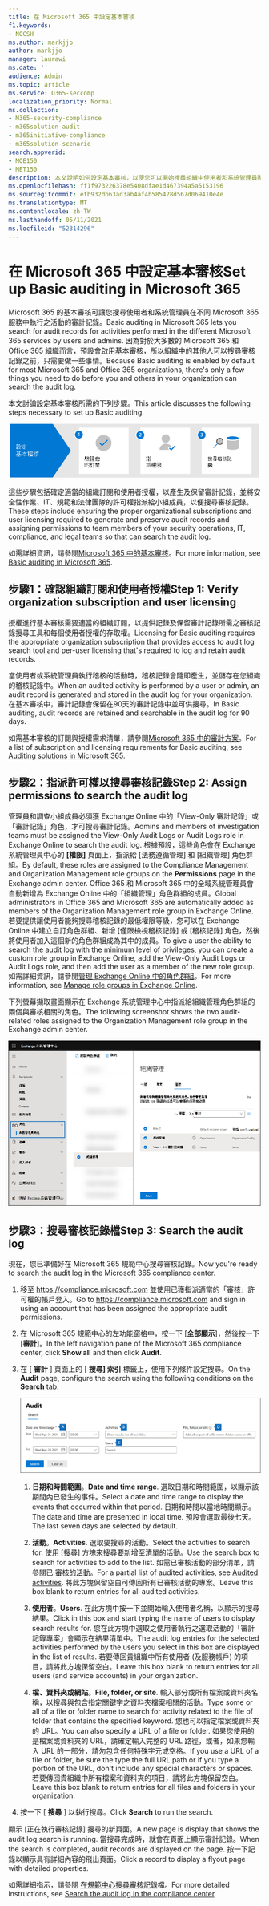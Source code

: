 ```yaml
---
title: 在 Microsoft 365 中設定基本審核
f1.keywords:
- NOCSH
ms.author: markjjo
author: markjjo
manager: laurawi
ms.date: ''
audience: Admin
ms.topic: article
ms.service: O365-seccomp
localization_priority: Normal
ms.collection:
- M365-security-compliance
- m365solution-audit
- m365initiative-compliance
- m365solution-scenario
search.appverid:
- MOE150
- MET150
description: 本文說明如何設定基本審核，以便您可以開始搜尋組織中使用者和系統管理員所執行的審計活動。
ms.openlocfilehash: ff1f973226378e5408dfae1d467394a5a5153196
ms.sourcegitcommit: efb932db63ad3ab4af4b585428d567d069410e4e
ms.translationtype: MT
ms.contentlocale: zh-TW
ms.lasthandoff: 05/11/2021
ms.locfileid: "52314296"
---
```

# <a name="set-up-basic-auditing-in-microsoft-365"></a><span data-ttu-id="d5a17-103">在 Microsoft 365 中設定基本審核</span><span class="sxs-lookup"><span data-stu-id="d5a17-103">Set up Basic auditing in Microsoft 365</span></span>

<span data-ttu-id="d5a17-104">Microsoft 365 的基本審核可讓您搜尋使用者和系統管理員在不同 Microsoft 365 服務中執行之活動的審計記錄。</span><span class="sxs-lookup"><span data-stu-id="d5a17-104">Basic auditing in Microsoft 365 lets you search for audit records for activities performed in the different Microsoft 365 services by users and admins.</span></span> <span data-ttu-id="d5a17-105">因為對於大多數的 Microsoft 365 和 Office 365 組織而言，預設會啟用基本審核，所以組織中的其他人可以搜尋審核記錄之前，只需要做一些事情。</span><span class="sxs-lookup"><span data-stu-id="d5a17-105">Because Basic auditing is enabled by default for most Microsoft 365 and Office 365 organizations, there's only a few things you need to do before you and others in your organization can search the audit log.</span></span>

<span data-ttu-id="d5a17-106">本文討論設定基本審核所需的下列步驟。</span><span class="sxs-lookup"><span data-stu-id="d5a17-106">This article discusses the following steps necessary to set up Basic auditing.</span></span>

![設定基本審核的步驟](../media/BasicAuditingWorkflow.png)

<span data-ttu-id="d5a17-108">這些步驟包括確定適當的組織訂閱和使用者授權，以產生及保留審計記錄，並將安全性作業、IT、規範和法律團隊的許可權指派給小組成員，以便搜尋審核記錄。</span><span class="sxs-lookup"><span data-stu-id="d5a17-108">These steps include ensuring the proper organizational subscriptions and user licensing required to generate and preserve audit records and assigning permissions to team members of your security operations, IT, compliance, and legal teams so that can search the audit log.</span></span>

<span data-ttu-id="d5a17-109">如需詳細資訊，請參閱[Microsoft 365 中的基本審核](auditing-solutions-overview.md#basic-auditing)。</span><span class="sxs-lookup"><span data-stu-id="d5a17-109">For more information, see [Basic auditing in Microsoft 365](auditing-solutions-overview.md#basic-auditing).</span></span>

## <a name="step-1-verify-organization-subscription-and-user-licensing"></a><span data-ttu-id="d5a17-110">步驟1：確認組織訂閱和使用者授權</span><span class="sxs-lookup"><span data-stu-id="d5a17-110">Step 1: Verify organization subscription and user licensing</span></span>

<span data-ttu-id="d5a17-111">授權進行基本審核需要適當的組織訂閱，以提供記錄及保留審計記錄所需之審核記錄搜尋工具和每個使用者授權的存取權。</span><span class="sxs-lookup"><span data-stu-id="d5a17-111">Licensing for Basic auditing requires the appropriate organization subscription that provides access to audit log search tool and per-user licensing that's required to log and retain audit records.</span></span>

<span data-ttu-id="d5a17-112">當使用者或系統管理員執行稽核的活動時，稽核記錄會隨即產生，並儲存在您組織的稽核記錄中。</span><span class="sxs-lookup"><span data-stu-id="d5a17-112">When an audited activity is performed by a user or admin, an audit record is generated and stored in the audit log for your organization.</span></span> <span data-ttu-id="d5a17-113">在基本審核中，審計記錄會保留在90天的審計記錄中並可供搜尋。</span><span class="sxs-lookup"><span data-stu-id="d5a17-113">In Basic auditing, audit records are retained and searchable in the audit log for 90 days.</span></span>

<span data-ttu-id="d5a17-114">如需基本審核的訂閱與授權需求清單，請參閱[Microsoft 365 中的審計方案](auditing-solutions-overview.md#licensing-requirements)。</span><span class="sxs-lookup"><span data-stu-id="d5a17-114">For a list of subscription and licensing requirements for Basic auditing, see [Auditing solutions in Microsoft 365](auditing-solutions-overview.md#licensing-requirements).</span></span>

## <a name="step-2-assign-permissions-to-search-the-audit-log"></a><span data-ttu-id="d5a17-115">步驟2：指派許可權以搜尋審核記錄</span><span class="sxs-lookup"><span data-stu-id="d5a17-115">Step 2: Assign permissions to search the audit log</span></span>

<span data-ttu-id="d5a17-116">管理員和調查小組成員必須獲 Exchange Online 中的「View-Only 審計記錄」或「審計記錄」角色，才可搜尋審計記錄。</span><span class="sxs-lookup"><span data-stu-id="d5a17-116">Admins and members of investigation teams must be assigned the View-Only Audit Logs or Audit Logs role in Exchange Online to search the audit log.</span></span> <span data-ttu-id="d5a17-117">根據預設，這些角色會在 Exchange 系統管理員中心的 **[權限]** 頁面上，指派給 [法務遵循管理] 和 [組織管理] 角色群組。</span><span class="sxs-lookup"><span data-stu-id="d5a17-117">By default, these roles are assigned to the Compliance Management and Organization Management role groups on the **Permissions** page in the Exchange admin center.</span></span> <span data-ttu-id="d5a17-118">Office 365 和 Microsoft 365 中的全域系統管理員會自動新增為 Exchange Online 中的「組織管理」角色群組的成員。</span><span class="sxs-lookup"><span data-stu-id="d5a17-118">Global administrators in Office 365 and Microsoft 365 are automatically added as members of the Organization Management role group in Exchange Online.</span></span> <span data-ttu-id="d5a17-119">若要提供讓使用者能夠搜尋稽核記錄的最低權限等級，您可以在 Exchange Online 中建立自訂角色群組、新增 [僅限檢視稽核記錄] 或 [稽核記錄] 角色，然後將使用者加入這個新的角色群組成為其中的成員。</span><span class="sxs-lookup"><span data-stu-id="d5a17-119">To give a user the ability to search the audit log with the minimum level of privileges, you can create a custom role group in Exchange Online, add the View-Only Audit Logs or Audit Logs role, and then add the user as a member of the new role group.</span></span> <span data-ttu-id="d5a17-120">如需詳細資訊，請參閱[管理 Exchange Online 中的角色群組](/Exchange/permissions-exo/role-groups)。</span><span class="sxs-lookup"><span data-stu-id="d5a17-120">For more information, see [Manage role groups in Exchange Online](/Exchange/permissions-exo/role-groups).</span></span>

<span data-ttu-id="d5a17-121">下列螢幕擷取畫面顯示在 Exchange 系統管理中心中指派給組織管理角色群組的兩個與審核相關的角色。</span><span class="sxs-lookup"><span data-stu-id="d5a17-121">The following screenshot shows the two audit-related roles assigned to the Organization Management role group in the Exchange admin center.</span></span>

![在 Exchange Online 中指派給角色群組的審核角色](../media/EACAuditRoles.png)

## <a name="step-3-search-the-audit-log"></a><span data-ttu-id="d5a17-123">步驟3：搜尋審核記錄檔</span><span class="sxs-lookup"><span data-stu-id="d5a17-123">Step 3: Search the audit log</span></span>

<span data-ttu-id="d5a17-124">現在，您已準備好在 Microsoft 365 規範中心搜尋審核記錄。</span><span class="sxs-lookup"><span data-stu-id="d5a17-124">Now you're ready to search the audit log in the Microsoft 365 compliance center.</span></span>

1. <span data-ttu-id="d5a17-125">移至 <https://compliance.microsoft.com> 並使用已獲指派適當的「審核」許可權的帳戶登入。</span><span class="sxs-lookup"><span data-stu-id="d5a17-125">Go to <https://compliance.microsoft.com> and sign in using an account that has been assigned the appropriate audit permissions.</span></span>

2. <span data-ttu-id="d5a17-126">在 Microsoft 365 規範中心的左功能窗格中，按一下 [**全部顯示**]，然後按一下 [**審計**]。</span><span class="sxs-lookup"><span data-stu-id="d5a17-126">In the left navigation pane of the Microsoft 365 compliance center, click **Show all** and then click **Audit**.</span></span>

3. <span data-ttu-id="d5a17-127">在 [ **審計** ] 頁面上的 [ **搜尋] 索引** 標籤上，使用下列條件設定搜尋。</span><span class="sxs-lookup"><span data-stu-id="d5a17-127">On the **Audit** page, configure the search using the following conditions on the **Search** tab.</span></span> 

   ![審核記錄搜尋的設定設定](../media/AuditLogSearchToolMCCCallouts.png)

   1. <span data-ttu-id="d5a17-129">**日期和時間範圍**。</span><span class="sxs-lookup"><span data-stu-id="d5a17-129">**Date and time range**.</span></span> <span data-ttu-id="d5a17-130">選取日期和時間範圍，以顯示該期間內已發生的事件。</span><span class="sxs-lookup"><span data-stu-id="d5a17-130">Select a date and time range to display the events that occurred within that period.</span></span> <span data-ttu-id="d5a17-131">日期和時間以當地時間顯示。</span><span class="sxs-lookup"><span data-stu-id="d5a17-131">The date and time are presented in local time.</span></span> <span data-ttu-id="d5a17-132">預設會選取最後七天。</span><span class="sxs-lookup"><span data-stu-id="d5a17-132">The last seven days are selected by default.</span></span>
  
   2. <span data-ttu-id="d5a17-133">**活動**。</span><span class="sxs-lookup"><span data-stu-id="d5a17-133">**Activities**.</span></span> <span data-ttu-id="d5a17-134">選取要搜尋的活動。</span><span class="sxs-lookup"><span data-stu-id="d5a17-134">Select the activities to search for.</span></span> <span data-ttu-id="d5a17-135">使用 [搜尋] 方塊來搜尋要新增至清單的活動。</span><span class="sxs-lookup"><span data-stu-id="d5a17-135">Use the search box to search for activities to add to the list.</span></span> <span data-ttu-id="d5a17-136">如需已審核活動的部分清單，請參閱已 [審核的活動](search-the-audit-log-in-security-and-compliance.md#audited-activities)。</span><span class="sxs-lookup"><span data-stu-id="d5a17-136">For a partial list of audited activities, see [Audited activities](search-the-audit-log-in-security-and-compliance.md#audited-activities).</span></span> <span data-ttu-id="d5a17-137">將此方塊保留空白可傳回所有已審核活動的專案。</span><span class="sxs-lookup"><span data-stu-id="d5a17-137">Leave this box blank to return entries for all audited activities.</span></span>
  
   3. <span data-ttu-id="d5a17-138">**使用者**。</span><span class="sxs-lookup"><span data-stu-id="d5a17-138">**Users**.</span></span>  <span data-ttu-id="d5a17-139">在此方塊中按一下並開始輸入使用者名稱，以顯示的搜尋結果。</span><span class="sxs-lookup"><span data-stu-id="d5a17-139">Click in this box and start typing the name of users to display search results for.</span></span> <span data-ttu-id="d5a17-140">您在此方塊中選取之使用者執行之選取活動的「審計記錄專案」會顯示在結果清單中。</span><span class="sxs-lookup"><span data-stu-id="d5a17-140">The audit log entries for the selected activities performed by the users you select in this box are displayed in the list of results.</span></span> <span data-ttu-id="d5a17-141">若要傳回貴組織中所有使用者 (及服務帳戶) 的項目，請將此方塊保留空白。</span><span class="sxs-lookup"><span data-stu-id="d5a17-141">Leave this box blank to return entries for all users (and service accounts) in your organization.</span></span>
  
   4. <span data-ttu-id="d5a17-142">**檔、資料夾或網站**。</span><span class="sxs-lookup"><span data-stu-id="d5a17-142">**File, folder, or site**.</span></span> <span data-ttu-id="d5a17-143">輸入部分或所有檔案或資料夾名稱，以搜尋與包含指定關鍵字之資料夾檔案相關的活動。</span><span class="sxs-lookup"><span data-stu-id="d5a17-143">Type some or all of a file or folder name to search for activity related to the file of folder that contains the specified keyword.</span></span> <span data-ttu-id="d5a17-144">您也可以指定檔案或資料夾的 URL。</span><span class="sxs-lookup"><span data-stu-id="d5a17-144">You can also specify a URL of a file or folder.</span></span> <span data-ttu-id="d5a17-145">如果您使用的是檔案或資料夾的 URL，請確定輸入完整的 URL 路徑，或者，如果您輸入 URL 的一部分，請勿包含任何特殊字元或空格。</span><span class="sxs-lookup"><span data-stu-id="d5a17-145">If you use a URL of a file or folder, be sure the type the full URL path or if you type a portion of the URL, don't include any special characters or spaces.</span></span> <span data-ttu-id="d5a17-146">若要傳回貴組織中所有檔案和資料夾的項目，請將此方塊保留空白。</span><span class="sxs-lookup"><span data-stu-id="d5a17-146">Leave this box blank to return entries for all files and folders in your organization.</span></span>

4. <span data-ttu-id="d5a17-147">按一下 [ **搜尋** ] 以執行搜尋。</span><span class="sxs-lookup"><span data-stu-id="d5a17-147">Click **Search** to run the search.</span></span>

<span data-ttu-id="d5a17-148">顯示 [正在執行審核記錄] 搜尋的新頁面。</span><span class="sxs-lookup"><span data-stu-id="d5a17-148">A new page is display that shows the audit log search is running.</span></span> <span data-ttu-id="d5a17-149">當搜尋完成時，就會在頁面上顯示審計記錄。</span><span class="sxs-lookup"><span data-stu-id="d5a17-149">When the search is completed, audit records are displayed on the page.</span></span> <span data-ttu-id="d5a17-150">按一下記錄以顯示具有詳細內容的飛出頁面。</span><span class="sxs-lookup"><span data-stu-id="d5a17-150">Click a record to display a flyout page with detailed properties.</span></span>

<span data-ttu-id="d5a17-151">如需詳細指示，請參閱 [在規範中心搜尋審核記錄](search-the-audit-log-in-security-and-compliance.md)檔。</span><span class="sxs-lookup"><span data-stu-id="d5a17-151">For more detailed instructions, see [Search the audit log in the compliance center](search-the-audit-log-in-security-and-compliance.md).</span></span>
